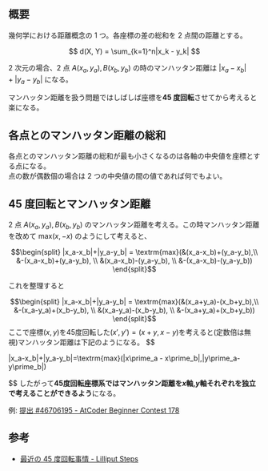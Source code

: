 ## 概要

幾何学における距離概念の 1 つ。各座標の差の総和を 2 点間の距離とする。  

$$
d(X, Y) = \sum_{k=1}^n|x_k - y_k|
$$

2 次元の場合、2 点 $A(x_a, y_a), B(x_b, y_b)$ の時のマンハッタン距離は $|x_a-x_b|+|y_a-y_b|$ になる。

マンハッタン距離を扱う問題ではしばしば座標を**45 度回転**させてから考えると楽になる。

## 各点とのマンハッタン距離の総和

各点とのマンハッタン距離の総和が最も小さくなるのは各軸の中央値を座標とする点になる。  
点の数が偶数個の場合は 2 つの中央値の間の値であれば何でもよい。

## 45 度回転とマンハッタン距離

2 点 $A(x_a, y_a), B(x_b, y_b)$ のマンハッタン距離を考える。この時マンハッタン距離を改めて $\textrm{max}(x, -x)$ のようにして考えると、

$$\begin{split}
|x_a-x_b|+|y_a-y_b| = \textrm{max}(&(x_a-x_b)+(y_a-y_b),\\
&-(x_a-x_b)+(y_a-y_b), \\
&(x_a-x_b)-(y_a-y_b), \\
&-(x_a-x_b)-(y_a-y_b))
\end{split}$$

これを整理すると

$$\begin{split}
|x_a-x_b|+|y_a-y_b| = \textrm{max}(&(x_a+y_a)-(x_b+y_b),\\
&-(x_a-y_a)+(x_b-y_b), \\
&(x_a-y_a)-(x_b-y_b), \\
&-(x_a+y_a)+(x_b+y_b))
\end{split}$$
ここで座標$(x, y)$を45度回転した$(x\prime, y\prime)=(x+y,x-y)$を考えると(定数倍は無視)マンハッタン距離は下記のようになる。
$$

|x_a-x_b|+|y_a-y_b|=\textrm{max}(|x\prime_a - x\prime_b|,|y\prime_a-y\prime_b|)

$$
したがって**45度回転座標系ではマンハッタン距離を$x$軸,$y$軸それぞれを独立で考えることができるよう**になる。

例: [提出 #46706195 - AtCoder Beginner Contest 178](https://atcoder.jp/contests/abc178/submissions/46706195)

## 参考
- [最近の 45 度回転事情 - Lilliput Steps](https://kagamiz.hatenablog.com/entry/2014/12/21/213931)
